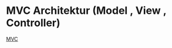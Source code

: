 # MVC Architektur (Model , View , Controller)

[MVC](https://miro.medium.com/v2/resize:fit:940/1*eqghG-tH1flMjAOFcsOjIQ.png)



